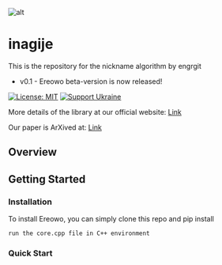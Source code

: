 ![alt](./devfiles/namer.jpg)

# inagije
This is the repository for the nickname algorithm by engrgit

- v0.1 - Ereowo beta-version is now released!

[![License: MIT](https://img.shields.io/badge/License-MIT-yellow.svg)](https://opensource.org/licenses/MIT)
[![Support Ukraine](https://img.shields.io/badge/Support-Ukraine-FFD500?style=flat&labelColor=005BBB)](https://opensource.fb.com/support-ukraine)

More details of the library at our official website: [Link](www.gamolstudio.com)

Our paper is ArXived at: [Link](www.gamolstudio.com)

## Overview
 

## Getting Started

### Installation
To install Ereowo, you can simply clone this repo and pip install
```
run the core.cpp file in C++ environment
```

### Quick Start




